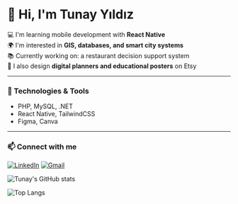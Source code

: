 # 👋 Hi, I'm Tunay Yıldız

💻 I'm learning mobile development with **React Native**  
🌍 I'm interested in **GIS, databases, and smart city systems**  
📚 Currently working on: a restaurant decision support system  
🎨 I also design **digital planners and educational posters** on Etsy

---

### 🧰 Technologies & Tools
- PHP, MySQL, .NET
- React Native, TailwindCSS
- Figma, Canva

---

### 📫 Connect with me
[![LinkedIn](https://img.shields.io/badge/LinkedIn-blue?logo=linkedin)](https://linkedin.com/in/tunay-yıldız-451553272/)
[![Gmail](https://img.shields.io/badge/Email-red?logo=gmail)](mailto:tunayylz22@gmail.com)



![Tunay's GitHub stats](https://github-readme-stats.vercel.app/api?username=tnyylz&show_icons=true&theme=tokyonight)




![Top Langs](https://github-readme-stats.vercel.app/api/top-langs/?username=tnyylz&layout=compact&theme=tokyonight)
